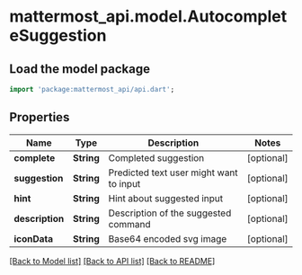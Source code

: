 # mattermost_api.model.AutocompleteSuggestion

## Load the model package
```dart
import 'package:mattermost_api/api.dart';
```

## Properties
Name | Type | Description | Notes
------------ | ------------- | ------------- | -------------
**complete** | **String** | Completed suggestion | [optional] 
**suggestion** | **String** | Predicted text user might want to input | [optional] 
**hint** | **String** | Hint about suggested input | [optional] 
**description** | **String** | Description of the suggested command | [optional] 
**iconData** | **String** | Base64 encoded svg image | [optional] 

[[Back to Model list]](../README.md#documentation-for-models) [[Back to API list]](../README.md#documentation-for-api-endpoints) [[Back to README]](../README.md)


